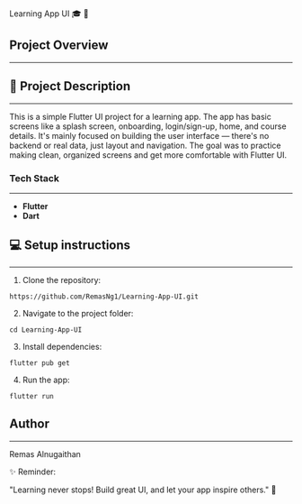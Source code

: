 Learning App UI 🎓 📱

## Project Overview
---


## 📘 Project Description
---
This is a simple Flutter UI project for a learning app. The app has basic screens like a splash screen, onboarding, login/sign-up, home, and course details. It's mainly focused on building the user interface — there's no backend or real data, just layout and navigation. The goal was to practice making clean, organized screens and get more comfortable with Flutter UI.

### Tech Stack
---
- **Flutter**
- **Dart**


## 💻  Setup instructions 
---
 1. Clone the repository:

```
https://github.com/RemasNg1/Learning-App-UI.git
```
2. Navigate to the project folder:

```
cd Learning-App-UI
```

3. Install dependencies:
```
flutter pub get
```

 4. Run the app:
 ```
 flutter run 
 ```

 ## Author
 ---
 Remas Alnugaithan


✨ Reminder:

"Learning never stops! Build
great UI, and let your app inspire others." 🚀
